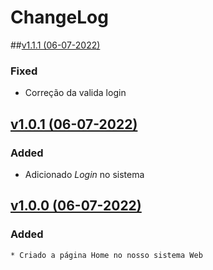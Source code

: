 # ChangeLog

##[v1.1.1 (06-07-2022)]()

### Fixed
* Correção da valida login

## [v1.0.1 (06-07-2022)](https://github.com/BrytanniADJ/sistema-concessionaria/releases/tag/v1.0.1)
### Added
* Adicionado *Login* no sistema

## [v1.0.0 (06-07-2022)](https://github.com/BrytanniADJ/sistema-concessionaria/releases/tag/v1.0.0)

### Added
    * Criado a página Home no nosso sistema Web
